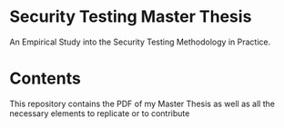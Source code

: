 # Security Testing Master Thesis
An Empirical Study into the Security Testing Methodology in Practice.

# Contents
This repository contains the PDF of my Master Thesis as well as all the necessary elements to replicate or to contribute 
